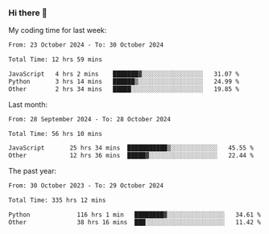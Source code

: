 ### Hi there 👋

My coding time for last week:

<!--START_SECTION:week-->

```txt
From: 23 October 2024 - To: 30 October 2024

Total Time: 12 hrs 59 mins

JavaScript   4 hrs 2 mins    ███████▓░░░░░░░░░░░░░░░░░   31.07 %
Python       3 hrs 14 mins   ██████▒░░░░░░░░░░░░░░░░░░   24.99 %
Other        2 hrs 34 mins   █████░░░░░░░░░░░░░░░░░░░░   19.85 %
```

<!--END_SECTION:week-->

Last month:

<!--START_SECTION:month-->

```txt
From: 28 September 2024 - To: 28 October 2024

Total Time: 56 hrs 10 mins

JavaScript       25 hrs 34 mins  ███████████▒░░░░░░░░░░░░░   45.55 %
Other            12 hrs 36 mins  █████▓░░░░░░░░░░░░░░░░░░░   22.44 %
```

<!--END_SECTION:month-->

The past year:

<!--START_SECTION:year-->

```txt
From: 30 October 2023 - To: 29 October 2024

Total Time: 335 hrs 12 mins

Python             116 hrs 1 min   ████████▓░░░░░░░░░░░░░░░░   34.61 %
Other              38 hrs 16 mins  ███░░░░░░░░░░░░░░░░░░░░░░   11.42 %
```

<!--END_SECTION:year-->
